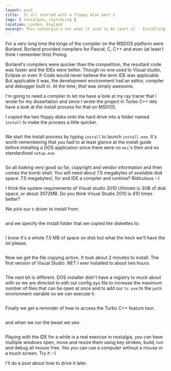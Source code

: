 ```yaml
---
layout: post
title:  It all started with a floppy disk part 2
tags: [ nostalgia, raytracing ]
location: London, England
excerpt: This nostalgia's not what it used to be (part 2) - Installing Turbo C++
---
```


For a very long time the kings of the compiler on the MSDOS platform were Borland. Borland provided compilers for Pascal, C, C++ and even (at least I think I remember this) Prolog.

Borland's compilers were quicker than the competition, the resultant code was faster and the IDEs were better. Though no one used to Visual studio, Eclipse or even X-Code would never believe the term IDE was applicable. But applicable it was, the development environment had an editor, compiler and debugger built in. At the time, *that* was simply awesome.

I'm going to need a compiler to let me have a look at my ray tracer that I wrote for my dissertation and since I wrote the project in Turbo C++ lets have a look at the install process for that on MSDOS.

I copied the two floppy disks onto the hard drive into a folder named `install` to make the process a little quicker.

<img src="../../images/2012-07-21-It-all-started-with-a-floppy-disk-part-2/001.png" alt="" class="dosShot screenShot" />

We start the install process by typing `install` to launch `install.exe`. It's worth remembering that you had to at least glance at the install guide before installing a DOS application since there were no `msi`'s then and no standardised `setup.exe`

<img src="../../images/2012-07-21-It-all-started-with-a-floppy-disk-part-2/002.png" alt="" class="dosShot screenShot" />

So all looking very good so far, copyright and vendor information and then comes the bomb shell. You will need about 7.5 megabytes of available disk space. 7.5 megabytes!, for and IDE a compiler and runtime? Ridiculous :-)

I think the system requirements of Visual studio 2010 Ultimate is 3GB of disk space, or about 3072MB. Do you think Visual Studio 2010 is 410 times better? 

We pick our c driver to install from:

<img src="../../images/2012-07-21-It-all-started-with-a-floppy-disk-part-2/003.png" alt="" class="dosShot screenShot" />

and we specify the install folder that we copied the diskettes to:

<img src="../../images/2012-07-21-It-all-started-with-a-floppy-disk-part-2/004.png" alt="" class="dosShot screenShot" />

I know it's a whole 7.5 MB of space on disk but what the heck we'll have the lot please.

<img src="../../images/2012-07-21-It-all-started-with-a-floppy-disk-part-2/005.png" alt="" class="dosShot screenShot" />

Now we get the file copying action. It took about 2 minutes to install. The first version of Visual Studio .NET I ever installed to about two hours.

<img src="../../images/2012-07-21-It-all-started-with-a-floppy-disk-part-2/006.png" alt="" class="dosShot screenShot" />

The next bit is different. DOS installer didn't have a registry to muck about with so we are directed to edit out config.sys file to increase the maximum number of files that can be open at once and to add our `tc.exe` to the `path` environment vairable so we can execute it. 

<img src="../../images/2012-07-21-It-all-started-with-a-floppy-disk-part-2/007.png" alt="" class="dosShot screenShot" />

Finally we get a reminder of how to access the Turbo C++ feature tour.

<img src="../../images/2012-07-21-It-all-started-with-a-floppy-disk-part-2/008.png" alt="" class="dosShot screenShot" />

and when we run the beast we see:

<img src="../../images/2012-07-21-It-all-started-with-a-floppy-disk-part-2/012.png" alt="" class="dosShot screenShot" />

Playing with the IDE for a while is a real exercise in nostalgia, you can have multiple  windows open, move and resize them using key strokes, build, run and debug all mouse free. Yes you can use a computer without a mouse or a touch screen. Try it :-)

I'll do a post about how to drive it later.


